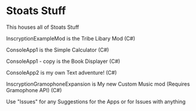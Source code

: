 # Stoats Stuff
This houses all of Stoats Stuff



InscryptionExampleMod is the Tribe Libary Mod (C#)

ConsoleApp1 is the Simple Calculator (C#)

ConsoleApp1 - copy is the Book Displayer (C#)

ConsoleApp2 is my own Text adventure! (C#)

InscryptionGramophoneExpansion is My new Custom Music mod (Requires Gramophone API) (C#)


Use "Issues" for any Suggestions for the Apps or for Issues with anything
